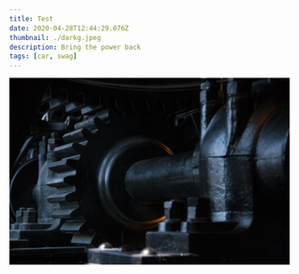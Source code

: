 ```yaml
---
title: Test
date: 2020-04-28T12:44:29.076Z
thumbnail: ./darkg.jpeg
description: Bring the power back
tags: [car, swag]
---
```


![](./darkg.jpeg)
